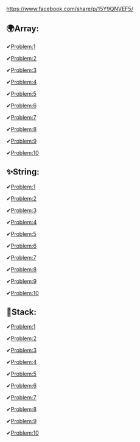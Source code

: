 https://www.facebook.com/share/p/15Y9QNVEF5/
## 🌍Array:
✔[Problem:1](https://leetcode.com/problems/contains-duplicate/description/?fbclid=IwY2xjawJQeClleHRuA2FlbQIxMAABHSL235FEnp_suOJ0zpvaeFc__rIVcUH4TPVlE_ng4HKPV50SxyWxLcxS6Q_aem_F_AlFNVRcV2Fr5LxzwmbBg)

✔[Problem:2](https://leetcode.com/problems/find-numbers-with-even-number-of-digits/description/?fbclid=IwY2xjawJQe65leHRuA2FlbQIxMAABHSL235FEnp_suOJ0zpvaeFc__rIVcUH4TPVlE_ng4HKPV50SxyWxLcxS6Q_aem_F_AlFNVRcV2Fr5LxzwmbBg)

✔[Problem:3](https://leetcode.com/problems/running-sum-of-1d-array/description/?fbclid=IwY2xjawJQf31leHRuA2FlbQIxMAABHU_9chy5AASNox_xH6BJyjXBQtnC1DMJl1xkv_MorsuJ_mSLBIvW3QEiQA_aem_Qtr7ts_eDj86C-2zhH-jiQ)

✔[Problem:4](https://leetcode.com/problems/remove-duplicates-from-sorted-array/description/?fbclid=IwY2xjawJQgJ5leHRuA2FlbQIxMAABHTYHVQeBUepd1eUXtUhoCfwv8fr3v3V3ApZat-NR278zm8OCbWONvaHNuA_aem_1ioV3A3ZTrWhOJQ9vb51CQ)

✔[Problem:5](https://leetcode.com/problems/rotate-array/?fbclid=IwY2xjawJcU7dleHRuA2FlbQIxMAABHcF5fMClwbxK5Zs6rCu8yiueRvqH1dflL7P02CEMvth01wbyzTxFOWPebQ_aem_5YbGvDZ0odWZAeCs8VZWRw)

✔[Problem:6](https://leetcode.com/problems/longest-common-prefix/submissions/1596279307/?fbclid=IwY2xjawJcVM1leHRuA2FlbQIxMAABHcF5fMClwbxK5Zs6rCu8yiueRvqH1dflL7P02CEMvth01wbyzTxFOWPebQ_aem_5YbGvDZ0odWZAeCs8VZWRw)

✔[Problem:7](https://leetcode.com/problems/minimum-number-of-operations-to-move-all-balls-to-each-box/description/?fbclid=IwY2xjawJcVdpleHRuA2FlbQIxMAABHbaS5-dhSk7Skd8m7QRwJmC-K6PV5jzdmAT7oQwPMo9fRA5NlzC5cu-oNA_aem_RCWSj0Qxedbtivnh1CpbnA)

✔[Problem:8](https://leetcode.com/problems/minimum-number-of-operations-to-move-all-balls-to-each-box/description/?fbclid=IwY2xjawJcVdpleHRuA2FlbQIxMAABHbaS5-dhSk7Skd8m7QRwJmC-K6PV5jzdmAT7oQwPMo9fRA5NlzC5cu-oNA_aem_RCWSj0Qxedbtivnh1CpbnA)

✔[Problem:9](https://leetcode.com/problems/find-the-prefix-common-array-of-two-arrays/description/?fbclid=IwY2xjawJcV6lleHRuA2FlbQIxMAABHXsr56DBAnhW_wxhzEzhHXNhDMK1rRY-GOY4pPD2MDcTzqXOGkjgP3cNUw_aem_GNp1rpuF-HdLpCnDPM_GOw)

✔[Problem:10](https://leetcode.com/problems/convert-an-array-into-a-2d-array-with-conditions/description/?fbclid=IwY2xjawJcWKdleHRuA2FlbQIxMAABHcF5fMClwbxK5Zs6rCu8yiueRvqH1dflL7P02CEMvth01wbyzTxFOWPebQ_aem_5YbGvDZ0odWZAeCs8VZWRw)


## ✨String:
✔[Problem:1](https://leetcode.com/problems/defanging-an-ip-address/submissions/1597062875/?fbclid=IwY2xjawJdeMlleHRuA2FlbQIxMAABHlbEMh4accdcWYK6zmbRFiCWXe4-Oy7UuZmv_6zdlnBU_kSTpM6mfxCmMbj7_aem_xGwCPUcKQn3Sf8Ph02isLA)

✔[Problem:2](IwY2xjawJdec5leHRuA2FlbQIxMAABHvGCCdMW7gVNu6SnT282kWd87CNifCxnOmOdZJVDlmS7d0wFnJdDPqxFbC5Z_aem_KAyw2BOTnxJd7nBi6qvfdw)

✔[Problem:3](https://leetcode.com/problems/reverse-string/description/?fbclid=IwY2xjawJde29leHRuA2FlbQIxMAABHpYNHXQs-ZTi1o8pMJcr9V6v1mEykYyeCqeTftj3uW6SPhMieJDIGQyCR_QS_aem_x0ZgWl2qJwsG_S-FVq-D7A)

✔[Problem:4](https://leetcode.com/problems/valid-palindrome/description/?fbclid=IwY2xjawJdfpZleHRuA2FlbQIxMAABHgY6U_0EZIU9K0QBRSTgpKgyvnSfw2dr2lMIYdZIZJtNGYxDm51joVcve86o_aem_TwVYzUv4tvZSrMqS-nFnSg)

✔[Problem:5](https://leetcode.com/problems/length-of-last-word/submissions/1597069747/?fbclid=IwY2xjawJdfOxleHRuA2FlbQIxMAABHgjT3OPObGzL5UjFUeEVza3tRBiOg1dd03aiEb3o3EdtORDRpWatG360joHE_aem_ojRofj6wOSODnhXKPiEw6Q)

✔[Problem:6](https://leetcode.com/problems/reverse-words-in-a-string/description/?fbclid=IwY2xjawJdfdZleHRuA2FlbQIxMAABHjOJUf5SMsyOA4Z9mqnhqUAxFOFct7T6en_YOm-IOahZLpmINCliINk6f1LL_aem_htdNiDzMfLkVbXt85loBnA)

✔[Problem:7](https://leetcode.com/problems/reverse-words-in-a-string-iii/submissions/1597072581/?fbclid=IwY2xjawJdfrhleHRuA2FlbQIxMAABHvUHnExHPCter0cAE3wqj7lRApJvIgLnvpdv8EQPLv0NCmC520-v7n0sUm86_aem_7oSYbDHXV1KOGGZgD41Yog)

✔[Problem:8](https://leetcode.com/problems/to-lower-case/submissions/1597073844/?fbclid=IwY2xjawJdf4pleHRuA2FlbQIxMAABHjOJUf5SMsyOA4Z9mqnhqUAxFOFct7T6en_YOm-IOahZLpmINCliINk6f1LL_aem_htdNiDzMfLkVbXt85loBnA)

✔[Problem:9](https://leetcode.com/problems/most-common-word/?fbclid=IwY2xjawJdgE9leHRuA2FlbQIxMAABHjOJUf5SMsyOA4Z9mqnhqUAxFOFct7T6en_YOm-IOahZLpmINCliINk6f1LL_aem_htdNiDzMfLkVbXt85loBnA)

✔[Problem:10](https://leetcode.com/problems/backspace-string-compare/?fbclid=IwY2xjawJdgUFleHRuA2FlbQIxMAABHvGCCdMW7gVNu6SnT282kWd87CNifCxnOmOdZJVDlmS7d0wFnJdDPqxFbC5Z_aem_KAyw2BOTnxJd7nBi6qvfdw)

## 🎏Stack:
✔[Problem:1]()

✔[Problem:2]()

✔[Problem:3]()

✔[Problem:4]()

✔[Problem:5]()

✔[Problem:6]()

✔[Problem:7]()

✔[Problem:8]()

✔[Problem:9]()

✔[Problem:10]()



